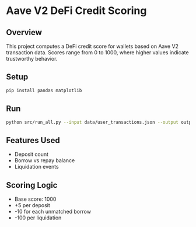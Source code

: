 # Aave V2 DeFi Credit Scoring

## Overview
This project computes a DeFi credit score for wallets based on Aave V2 transaction data. Scores range from 0 to 1000, where higher values indicate trustworthy behavior.

## Setup
```bash
pip install pandas matplotlib
```

## Run
```bash
python src/run_all.py --input data/user_transactions.json --output output/wallet_scores.csv
```

## Features Used
- Deposit count
- Borrow vs repay balance
- Liquidation events

## Scoring Logic
- Base score: 1000
- +5 per deposit
- -10 for each unmatched borrow
- -100 per liquidation
